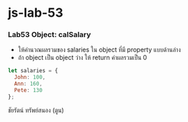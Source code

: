 # js-lab-53
### Lab53 Object: calSalary
- ให้คำนวณผลรวมของ salaries ใน object ที่มี property แบบด้านล่าง
- ถ้า object เป็น object ว่าง ให้ return ค่าผลรวมเป็น 0

```JavaScript
let salaries = {
  John: 100,
  Ann: 160,
  Pete: 130
};
```

ชัยรัตน์ ทรัพย์สนอง (ตูน)
